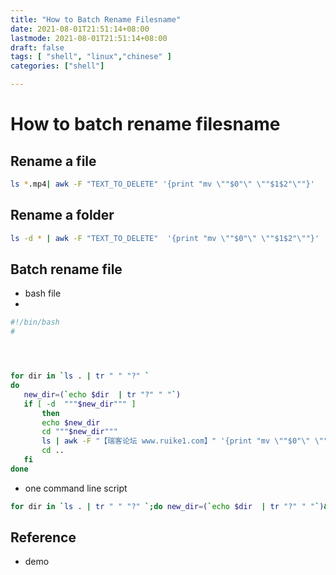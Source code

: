 ```yaml
---
title: "How to Batch Rename Filesname"
date: 2021-08-01T21:51:14+08:00
lastmode: 2021-08-01T21:51:14+08:00
draft: false
tags: [ "shell", "linux","chinese" ]
categories: ["shell"]

---
```


# How to batch rename filesname


## Rename a file
```bash
ls *.mp4| awk -F "TEXT_TO_DELETE" '{print "mv \""$0"\" \""$1$2"\""}'  | bash
```

## Rename a  folder

```bash
ls -d * | awk -F "TEXT_TO_DELETE"  '{print "mv \""$0"\" \""$1$2"\""}' | bash
```


## Batch rename file

  - bash file
  - 
```bash
#!/bin/bash
#




for dir in `ls . | tr " " "?" `
do 
   new_dir=(`echo $dir  | tr "?" " "`)
   if [ -d  """$new_dir""" ]
       then
       echo $new_dir
       cd """$new_dir""" 
       ls | awk -F "【瑞客论坛 www.ruike1.com】" '{print "mv \""$0"\" \""$1""$2"\""}' |bash  
       cd .. 
   fi
done

```
  - one command line script
 
```bash
for dir in `ls . | tr " " "?" `;do new_dir=(`echo $dir  | tr "?" " "`)&& (if [ -d  """$new_dir""" ];then;echo $new_dir&&cd """$new_dir""" &&ls | awk -F "【瑞客论坛 www.ruike1.com】" '{print "mv \""$0"\" \""$1""$2"\""}' |bash  && cd .. ;fi);done
```




## Reference
 - demo